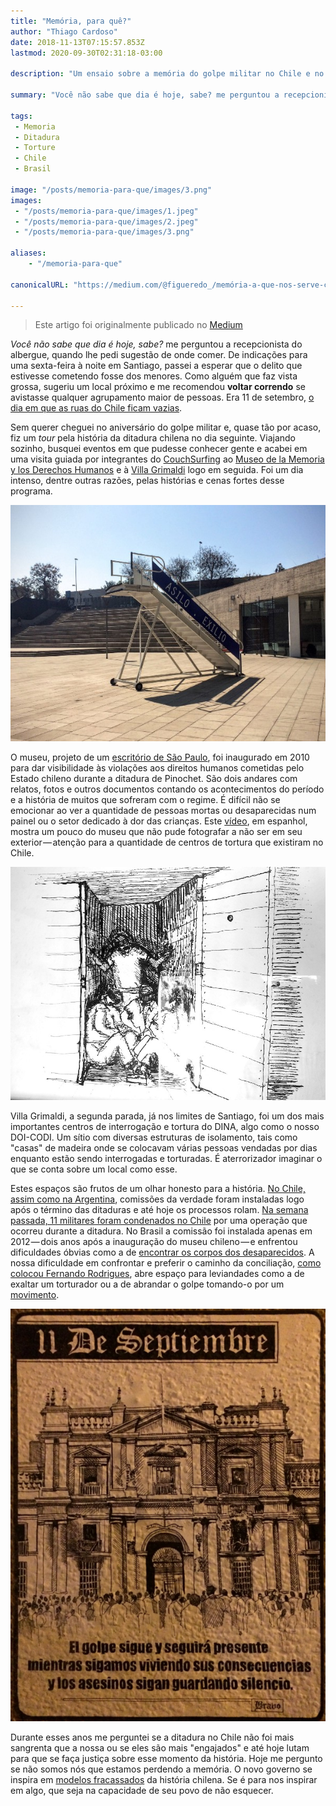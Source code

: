 ```yaml
---
title: "Memória, para quê?"
author: "Thiago Cardoso"
date: 2018-11-13T07:15:57.853Z
lastmod: 2020-09-30T02:31:18-03:00

description: "Um ensaio sobre a memória do golpe militar no Chile e no Brasil. \"O golpe segue e seguirá presente enquanto sigamos vivendo suas consequências e os assassinos sigam em silêncio.\""

summary: "Você não sabe que dia é hoje, sabe? me perguntou a recepcionista. Era 11 de setembro, o dia em que as ruas do Chile ficam vazias."

tags:
 - Memoria
 - Ditadura
 - Torture
 - Chile
 - Brasil

image: "/posts/memoria-para-que/images/3.png"
images:
 - "/posts/memoria-para-que/images/1.jpeg"
 - "/posts/memoria-para-que/images/2.jpeg"
 - "/posts/memoria-para-que/images/3.png"

aliases:
    - "/memoria-para-que"

canonicalURL: "https://medium.com/@figueredo_/memória-a-que-nos-serve-c7a483298803"

---
```


> Este artigo foi originalmente publicado no [Medium](https://medium.com/@figueredo_/memória-a-que-nos-serve-c7a483298803)

_Você não sabe que dia é hoje, sabe?_ me perguntou a recepcionista do albergue, quando lhe pedi sugestão de onde comer. De indicações para uma sexta-feira à noite em Santiago, passei a esperar que o delito que estivesse cometendo fosse dos menores. Como alguém que faz vista grossa, sugeriu um local próximo e me recomendou **voltar correndo** se avistasse qualquer agrupamento maior de pessoas. Era 11 de setembro, [o dia em que as ruas do Chile ficam vazias](http://g1.globo.com/mundo/noticia/2013/09/11-de-setembro-o-dia-em-que-as-ruas-do-chile-ficam-vazias.html).

Sem querer cheguei no aniversário do golpe militar e, quase tão por acaso, fiz um _tour_ pela história da ditadura chilena no dia seguinte. Viajando sozinho, busquei eventos em que pudesse conhecer gente e acabei em uma visita guiada por integrantes do [CouchSurfing](https://www.couchsurfing.com) ao [Museo de la Memoria y los Derechos Humanos](https://ww3.museodelamemoria.cl) e à [Villa Grimaldi](http://villagrimaldi.cl) logo em seguida. Foi um dia intenso, dentre outras razões, pelas histórias e cenas fortes desse programa.

![Chile, ame-o ou deixe-o — escada na entrada do Museo de la Memoria y los Derechos Humanos](images/1.jpeg#layoutOutsetLeft "Chile, ame-o ou deixe-o — escada na entrada do Museo de la Memoria y los Derechos Humanos")

O museu, projeto de um [escritório de São Paulo](http://www.figueroa.arq.br/index.php/proyetos/2012-11-15-02-02-08/museo-de-la-memoria-2007), foi inaugurado em 2010 para dar visibilidade às violações aos direitos humanos cometidas pelo Estado chileno durante a ditadura de Pinochet. São dois andares com relatos, fotos e outros documentos contando os acontecimentos do período e a história de muitos que sofreram com o regime. É difícil não se emocionar ao ver a quantidade de pessoas mortas ou desaparecidas num painel ou o setor dedicado à dor das crianças. Este [vídeo](https://www.youtube.com/watch?v=akU1PHEd3N8), em espanhol, mostra um pouco do museu que não pude fotografar a não ser em seu exterior — atenção para a quantidade de centros de tortura que existiram no Chile.

![Casas de isolamento na Villa Grimaldi](images/2.jpeg#layoutTextWidth "Casas de isolamento na Villa Grimaldi")

Villa Grimaldi, a segunda parada, já nos limites de Santiago, foi um dos mais importantes centros de interrogação e tortura do DINA, algo como o nosso DOI-CODI. Um sítio com diversas estruturas de isolamento, tais como &#34;casas&#34; de madeira onde se colocavam várias pessoas vendadas por dias enquanto estão sendo interrogadas e torturadas. É aterrorizador imaginar o que se conta sobre um local como esse.

Estes espaços são frutos de um olhar honesto para a história. [No Chile, assim como na Argentina](https://noticias.uol.com.br/politica/ultimas-noticias/2014/12/11/apos-comissoes-argentina-e-chile-condenaram-771-militares-e-civis.htm), comissões da verdade foram instaladas logo após o término das ditaduras e até hoje os processos rolam. [Na semana passada, 11 militares foram condenados no Chile](https://noticias.uol.com.br/ultimas-noticias/efe/2018/11/09/militares-da-caravana-da-morte-de-pinochet-sao-condenados-no-chile.htm) por uma operação que ocorreu durante a ditadura. No Brasil a comissão foi instalada apenas em 2012 — dois anos após a inauguração do museu chileno — e enfrentou dificuldades óbvias como a de [encontrar os corpos dos desaparecidos](https://noticias.uol.com.br/politica/ultimas-noticias/2014/12/10/comissao-da-verdade-localiza-tres-corpos-em-mais-de-200-desaparecidos.htm). A nossa dificuldade em confrontar e preferir o caminho da conciliação, [como colocou Fernando Rodrigues](https://www1.folha.uol.com.br/fsp/brasil/fc3004201005.htm), abre espaço para leviandades como a de exaltar um torturador ou a de abrandar o golpe tomando-o por um [movimento](https://www1.folha.uol.com.br/poder/2018/10/toffoli-diz-que-hoje-prefere-chamar-ditadura-militar-de-movimento-de-1964.shtml).

![&#34;O golpe segue e seguirá presente enquanto sigamos vivendo suas consequências e os assassinos sigam em silêncio&#34; — lambe-lambe no centro de Santiago](images/3.png#layoutOutsetLeft "&#34;O golpe segue e seguirá presente enquanto sigamos vivendo suas consequências e os assassinos sigam em silêncio&#34; — lambe-lambe no centro de Santiago")

Durante esses anos me perguntei se a ditadura no Chile não foi mais sangrenta que a nossa ou se eles são mais &#34;engajados&#34; e até hoje lutam para que se faça justiça sobre esse momento da história. Hoje me pergunto se não somos nós que estamos perdendo a memória. O novo governo se inspira em [modelos fracassados](https://www1.folha.uol.com.br/mercado/2018/10/exemplo-de-guedes-chile-tem-contrarreforma-da-previdencia.shtml) da história chilena. Se é para nos inspirar em algo, que seja na capacidade de seu povo de não esquecer.
